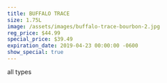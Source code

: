 ```yaml
---
title: BUFFALO TRACE
size: 1.75L
image: /assets/images/buffalo-trace-bourbon-2.jpg
reg_price: $44.99
special_price: $39.49
expiration_date: 2019-04-23 00:00:00 -0600
show_special: true
---
```


all types